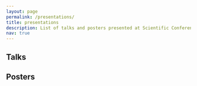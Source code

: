 ```yaml
---
layout: page
permalink: /presentations/
title: presentations
description: List of talks and posters presented at Scientific Conferences
nav: true
---
```


## Talks

## Posters

